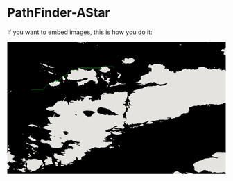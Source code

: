 # PathFinder-AStar
 
If you want to embed images, this is how you do it:

![Finding a path using A*](https://github.com/mmaad18/PathFinder-AStar/blob/main/TestRunHeuristic1.png)
